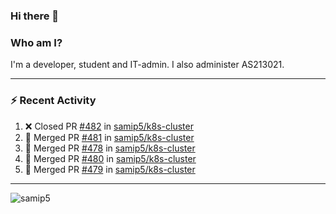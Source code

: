 ### Hi there 👋

### Who am I?
I'm a developer, student and IT-admin. I also administer AS213021.

---
### :zap: Recent Activity
<!--START_SECTION:activity-->
1. ❌ Closed PR [#482](https://github.com/samip5/k8s-cluster/pull/482) in [samip5/k8s-cluster](https://github.com/samip5/k8s-cluster)
2. 🎉 Merged PR [#481](https://github.com/samip5/k8s-cluster/pull/481) in [samip5/k8s-cluster](https://github.com/samip5/k8s-cluster)
3. 🎉 Merged PR [#478](https://github.com/samip5/k8s-cluster/pull/478) in [samip5/k8s-cluster](https://github.com/samip5/k8s-cluster)
4. 🎉 Merged PR [#480](https://github.com/samip5/k8s-cluster/pull/480) in [samip5/k8s-cluster](https://github.com/samip5/k8s-cluster)
5. 🎉 Merged PR [#479](https://github.com/samip5/k8s-cluster/pull/479) in [samip5/k8s-cluster](https://github.com/samip5/k8s-cluster)
<!--END_SECTION:activity-->
---

<img align="center" src="https://github-readme-stats.vercel.app/api?username=samip5&show_icons=true" alt="samip5" />
